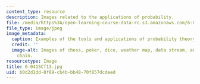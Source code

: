 ```yaml
---
content_type: resource
description: Images related to the applications of probability.
file: /media/https%3A/open-learning-course-data-rc.s3.amazonaws.com/6-041sc-probabilistic-systems-analysis-and-applied-probability-fall-2013/b0d2d1dd8f89cb4bbb4870f857dcdeed_6-041SCf13.jpg
file_type: image/jpeg
image_metadata:
  caption: Examples of the tools and applications of probability theory.
  credit: ''
  image-alt: Images of chess, poker, dice, weather map, data stream, and a Markov
    chain.
resourcetype: Image
title: 6-041SCf13.jpg
uid: b0d2d1dd-8f89-cb4b-bb48-70f857dcdeed
---
```

